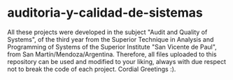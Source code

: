 # auditoria-y-calidad-de-sistemas
All these projects were developed in the subject "Audit and Quality of Systems", of the third year from the Superior Technique in Analysis and Programming of Systems of the Superior Institute "San Vicente de Paul", from San Martín/Mendoza/Argentina. Therefore, all files uploaded to this repository can be used and modified to your liking, always with due respect not to break the code of each project. Cordial Greetings :).
